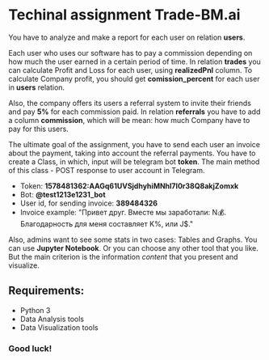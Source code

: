 # Techinal assignment Trade-BM.ai


You have to analyze and make a report for each user on relation **users**.


Each user who uses our software has to pay a commission depending on how much the user earned in a certain period of time.
In relation **trades** you can calculate Profit and Loss for each user, using **realizedPnl** column.
To calculate Company profit, you should get **comission_percent** for each user in **users** relation.

Also, the company offers its users a referral system to invite their friends and pay **5%** for each commission paid.
In relation **referrals**  you have to add a column **commission**, which will be mean: how much Company have to pay for this users.

The ultimate goal of the assignment, you have to send each user an invoice about the payment, taking into account the referral payments.
You have to create a Class, in which, input will be telegram bot **token**. The main method of this class - POST response to user account in Telegram.
- Token: **1578481362:AAGq61UVSjdhyhiMNhl7I0r38Q8akjZomxk**
- Bot: **@test1213e1231_bot**
- User id, for sending invoice: **389484326**
- Invoice example:
"Привет друг.
  Вместе мы заработали: N💰.
  Благодарность для меня составляет K%, или J$."
  

Also, admins want to see some stats in two cases: Tables and Graphs. 
You can use **Jupyter Notebook**. Or you can choose any other tool that you like. 
But the main criterion is the information *content* that you present and visualize.


## Requirements:
- Python 3
- Data Analysis tools
- Data Visualization tools


### Good luck!

